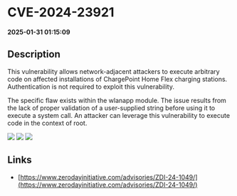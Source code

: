 # CVE-2024-23921

**2025-01-31 01:15:09**

## Description
This vulnerability allows network-adjacent attackers to execute arbitrary code on affected installations of ChargePoint Home Flex charging stations. Authentication is not required to exploit this vulnerability.

The specific flaw exists within the wlanapp module. The issue results from the lack of proper validation of a user-supplied string before using it to execute a system call. An attacker can leverage this vulnerability to execute code in the context of root.

![](https://img.shields.io/static/v1?label=Score&message=8.8&color=red)
![](https://img.shields.io/static/v1?label=Severity&message=HIGH&color=red)
![](https://img.shields.io/static/v1?label=CWE&message=RCE&color=green)

## Links
- [https://www.zerodayinitiative.com/advisories/ZDI-24-1049/](https://www.zerodayinitiative.com/advisories/ZDI-24-1049/)
